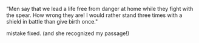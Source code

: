 “Men say that we lead a life free from danger at home while they fight with the spear. 
How wrong they are! 
I would rather stand three times with a shield in battle than give birth once."

mistake fixed. (and she recognized my passage!)
